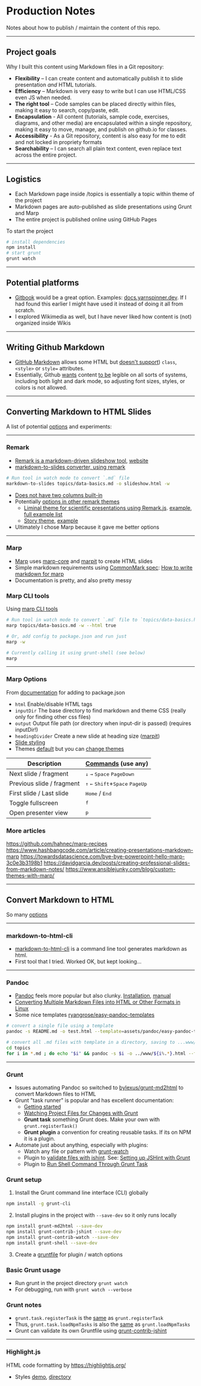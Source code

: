

# Production Notes

Notes about how to publish / maintain the content of this repo.

---

## Project goals

Why I built this content using Markdown files in a Git repository:

- **Flexibility** – I can create content and automatically publish it to slide presentation *and* HTML tutorials.
- **Efficiency** – Markdown is very easy to write but I can use HTML/CSS even JS when needed.
- **The right tool** – Code samples can be placed directly within files, making it easy to search, copy/paste, edit.
- **Encapsulation** - All content (tutorials, sample code, exercises, diagrams, and other media) are encapsulated within a single repository, making it easy to move, manage, and publish on github.io for classes.
- **Accessibility** - As a Git repository, content is also easy for me to edit and not locked in propriety formats
- **Searchability** – I can search all plain text content, even replace text across the entire project.


---

## Logistics

- Each Markdown page inside /topics is essentially a topic within theme of the project
- Markdown pages are auto-published as slide presentations using Grunt and Marp
- The entire project is published online using GitHub Pages

To start the project

```bash
# install dependencies
npm install
# start grunt
grunt watch
```




---

## Potential platforms

- [Gitbook](https://www.gitbook.com/) would be a great option. Examples: [docs.yarnspinner.dev](https://docs.yarnspinner.dev/). If I had found this earlier I might have used it instead of doing it all from scratch.
- I explored Wikimedia as well, but I have never liked how content is (not) organized inside Wikis




---

## Writing Github Markdown

- [GitHub Markdown](https://guides.github.com/features/mastering-markdown/) allows some HTML but [doesn't support](https://github.com/gjtorikian/html-pipeline/blob/main/lib/html/pipeline/sanitization_filter.rb#L44-L106)) `class`, `<style>` or `style=` attributes.
- Essentially, Github [wants](https://gist.github.com/seanh/13a93686bf4c2cb16e658b3cf96807f2) content [to be](https://gist.github.com/coolaj86/89821fe046623d5503ce5c4133e70506) legible on all sorts of systems, including both light and dark mode, so adjusting font sizes, styles, or colors is not allowed.



---

## Converting Markdown to HTML Slides

A list of potential [options](https://gist.github.com/johnloy/27dd124ad40e210e91c70dd1c24ac8c8) and experiments:



---

### Remark

- [Remark is a markdown-driven slideshow tool](https://github.com/gnab/remark), [website](https://remarkjs.com/)
- [markdown-to-slides converter, using remark](https://github.com/partageit/markdown-to-slides)

```bash
# Run tool in watch mode to convert `.md` file
markdown-to-slides topics/data-basics.md -o slideshow.html -w
```

- [Does not have two columns built-in](https://github.com/gnab/remark/wiki/Markdown#content-classes)
- Potentially [options in other remark themes](https://github.com/gnab/remark/wiki/HTML-CSS-JS-samples)
    - [Liminal theme for scientific presentations using Remark.js](https://github.com/jonathanlilly/liminal). [example](http://www.jmlilly.net/talks/liminal/index.html), [full example list](http://jmlilly.net/course.html)
    - [Story theme](https://github.com/xaprb/story/), [example](https://story.xaprb.com/slides/adirondack/#1)
- Ultimately I chose Marp because it gave me better options



---

### Marp

- [Marp](https://marp.app/) uses [marp-core](https://github.com/marp-team/marp-core) and [marpit](https://github.com/marp-team/marpit) to create HTML slides
- Simple markdown requirements using [CommonMark spec](https://spec.commonmark.org/): [How to write markdown for marp](https://marpit.marp.app/markdown)
- Documentation is pretty, and also pretty messy

### Marp CLI tools

Using [marp CLI tools](https://github.com/marp-team/marp-cli)

```bash
# Run tool in watch mode to convert `.md` file to `topics/data-basics.html`
marp topics/data-basics.md -w --html true

# Or, add config to package.json and run just
marp -w

# Currently calling it using grunt-shell (see below)
marp
```


---

### Marp Options

From [documentation](https://github.com/marp-team/marp-cli#options) for adding to package.json

- `html` Enable/disable HTML tags
- `inputDir` The base directory to find markdown and theme CSS (really only for finding other css files)
- `output` Output file path (or directory when input-dir is passed) (requires inputDir!)
- `headingDivider` Create a new slide at heading size ([marpit](https://marpit-api.marp.app/marpit))
- [Slide styling](https://marpit.marp.app/directives?id=styling-slide)
- Themes [default](https://github.com/bespokejs/bespoke) but you can [change themes](https://github.com/marp-team/marp-core/tree/main/themes#gaia)

Description | [Commands]((https://github.com/marp-team/marp-cli/blob/d539831620cdcf3ba1ea04479b2ec643abc0d758/src/templates/bespoke/navigation.ts#L17-L41)) (use any)
--- | ---
Next slide / fragment | <kbd>↓</kbd> <kbd>→</kbd> <kbd>Space</kbd> <kbd>PageDown</kbd>
Previous slide / fragment | <kbd>↑</kbd> <kbd>←</kbd> <kbd>Shift</kbd>+<kbd>Space</kbd> <kbd>PageUp</kbd>
First slide / Last slide | <kbd>Home</kbd> / <kbd>End</kbd>
Toggle fullscreen | <kbd>f</kbd>
Open presenter view | <kbd>p</kbd>




### More articles

https://github.com/hahnec/marp-recipes
https://www.hashbangcode.com/article/creating-presentations-markdown-marp
https://towardsdatascience.com/bye-bye-powerpoint-hello-marp-3c0e3b3198b1
https://davidgarcia.dev/posts/creating-professional-slides-from-markdown-notes/
https://www.ansiblejunky.com/blog/custom-themes-with-marp/



---

## Convert Markdown to HTML

So many [options](https://stackoverflow.com/questions/7694887/is-there-a-command-line-utility-for-rendering-github-flavored-markdown)



---

### markdown-to-html-cli

- [markdown-to-html-cli](https://www.npmjs.com/package/markdown-to-html-cli) is a command line tool generates markdown as html.
- First tool that I tried. Worked OK, but kept looking...



---

### Pandoc

- [Pandoc](https://pandoc.org) feels more popular but also clunky. [Installation](https://pandoc.org/installing.html), [manual](https://pandoc.org/MANUAL.html)
- [Converting Multiple Markdown Files into HTML or Other Formats in Linux](https://websetnet.net/converting-multiple-markdown-files-into-html-or-other-formats-in-linux/)
- Some nice templates [ryangrose/easy-pandoc-templates](https://github.com/ryangrose/easy-pandoc-templates)

```bash
# convert a single file using a template
pandoc -s README.md -o test.html --template=assets/pandoc/easy-pandoc-templates/html/bootstrap_menu.html
```

```bash
# convert all .md files with template in a directory, saving to ...www/
cd topics
for i in *.md ; do echo "$i" && pandoc -s $i -o ../www/${i%.*}.html --template=../assets/pandoc/easy-pandoc-templates/html/bootstrap_menu.html ; done
```



---

### Grunt

- Issues automating Pandoc so switched to [bylexus/grunt-md2html](https://github.com/bylexus/grunt-md2html) to convert Markdown files to HTML
- Grunt "task runner" is popular and has excellent documentation:
	- [Getting started](https://gruntjs.com/getting-started)
    - [Watching Project Files for Changes with Grunt](https://mijingo.com/blog/watching-your-grunt-files-for-changes)
    - **Grunt task** something Grunt does. Make your own with `grunt.registerTask()`
    - **Grunt plugin** a convention for creating reusable tasks. If its on NPM it is a plugin.
- Automate just about anything, especially with plugins:
    - Watch any file or pattern with [grunt-watch](https://github.com/gruntjs/grunt-contrib-watch)
    - Plugin to [validate files with jshint](https://www.npmjs.com/package/grunt-contrib-jshint). See: [Setting up JSHint with Grunt](https://www.codereadability.com/jshint-with-grunt/)
    - Plugin to [Run Shell Command Through Grunt Task](https://www.c-sharpcorner.com/blogs/run-shell-command-through-grunt-task-grunt-shell)


### Grunt setup

1. Install the Grunt command line interface (CLI) globally
```bash
npm install -g grunt-cli
```

2. Install plugins in the project with `--save-dev` so it only runs locally
```bash
npm install grunt-md2html --save-dev
npm install grunt-contrib-jshint --save-dev
npm install grunt-contrib-watch --save-dev
npm install grunt-shell --save-dev
```

3. Create a [gruntfile](https://gruntjs.com/sample-gruntfile) for plugin / watch options





### Basic Grunt usage

- Run grunt in the project directory `grunt watch`
- For debugging, run with `grunt watch --verbose`


### Grunt notes

- `grunt.task.registerTask` is the [same](https://gruntjs.com/api/grunt.task#grunt.task.registertask) as `grunt.registerTask`
- Thus, `grunt.task.loadNpmTasks` is also the [same](https://gruntjs.com/api/grunt.task#grunt.task.loadnpmtasks) as `grunt.loadNpmTasks`
- Grunt can validate its own Gruntfile using [grunt-contrib-jshint](https://github.com/gruntjs/grunt-contrib-jshint)







---

### Highlight.js

HTML code formatting by https://highlightjs.org/

- Styles [demo](https://highlightjs.org/static/demo/), [directory](https://github.com/highlightjs/highlight.js/tree/main/src/styles)
